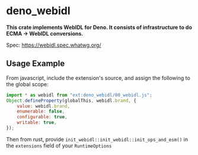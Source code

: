 # deno_webidl

**This crate implements WebIDL for Deno. It consists of infrastructure to do
ECMA -> WebIDL conversions.**

Spec: https://webidl.spec.whatwg.org/

## Usage Example

From javascript, include the extension's source, and assign the following
to the global scope:

```javascript
import * as webidl from "ext:deno_webidl/00_webidl.js";
Object.defineProperty(globalThis, webidl.brand, {
	value: webidl.brand,
	enumerable: false,
	configurable: true,
	writable: true,
});
```

Then from rust, provide `init_webidl::init_webidl::init_ops_and_esm()` in the
`extensions` field of your `RuntimeOptions`